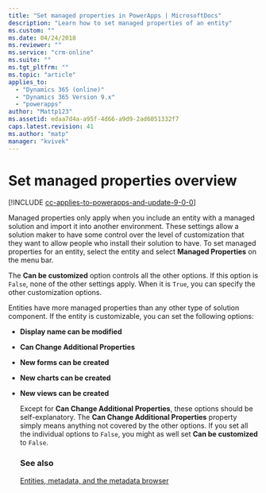 ```yaml
---
title: "Set managed properties in PowerApps | MicrosoftDocs"
description: "Learn how to set managed properties of an entity"
ms.custom: ""
ms.date: 04/24/2018
ms.reviewer: ""
ms.service: "crm-online"
ms.suite: ""
ms.tgt_pltfrm: ""
ms.topic: "article"
applies_to: 
  - "Dynamics 365 (online)"
  - "Dynamics 365 Version 9.x"
  - "powerapps"
author: "Mattp123"
ms.assetid: edaa7d4a-a95f-4d66-a9d9-2ad6051332f7
caps.latest.revision: 41
ms.author: "matp"
manager: "kvivek"
---
```

# Set managed properties overview

[!INCLUDE [cc-applies-to-powerapps-and-update-9-0-0](../includes/cc-applies-to-powerapps-and-update-9-0-0.md)]

<a name="BKMK_ManagedProperties"></a>   

 Managed properties only apply when you include an entity with a managed solution and import it into another environment. These settings allow a solution maker to have some control over the level of customization that they want to allow people who install their solution to have. To set managed properties for an entity, select the entity and select **Managed Properties** on the menu bar.  
  
 The **Can be customized** option controls all the other options. If this option is `False`, none of the other settings apply. When it is `True`, you can specify the other customization options.  
  
 Entities have more managed properties than any other type of solution component. If the entity is customizable, you can set the following options:  
  
- **Display name can be modified**  
  
- **Can Change Additional Properties**  
  
- **New forms can be created**  
  
- **New charts can be created**  
  
- **New views can be created**  
  
  Except for **Can Change Additional Properties**, these options should be self-explanatory. The **Can Change Additional Properties** property simply means anything not covered by the other options. If you set all the individual options to `False`, you might as well set **Can be customized** to `False`.  

  ### See also
  [Entities, metadata, and the metadata browser](create-edit-metadata.md)